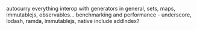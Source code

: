 autocurry everything
interop with generators in general, sets, maps, immutablejs, observables...
benchmarking and performance - underscore, lodash, ramda, immutablejs, native
include addIndex?
